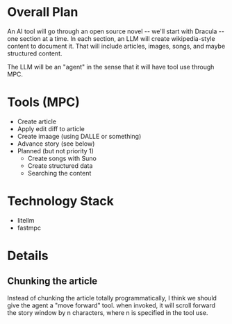 # Overall Plan

An AI tool will go through an open source novel -- we'll start with Dracula -- one section at a time. In each section, an LLM will create wikipedia-style content to document it. That will include articles, images, songs, and maybe structured content.

The LLM will be an "agent" in the sense that it will have tool use through MPC.

# Tools (MPC)

* Create article
* Apply edit diff to article
* Create imaage (using DALLE or something)
* Advance story (see below)
* Planned (but not priority 1)
    * Create songs with Suno
    * Create structured data
    * Searching the content

# Technology Stack

* litellm
* fastmpc

# Details

## Chunking the article

Instead of chunking the article totally programmatically, I think we should give the agent a "move forward" tool. when invoked, it will scroll forward the story window by n characters, where n is specified in the tool use.
